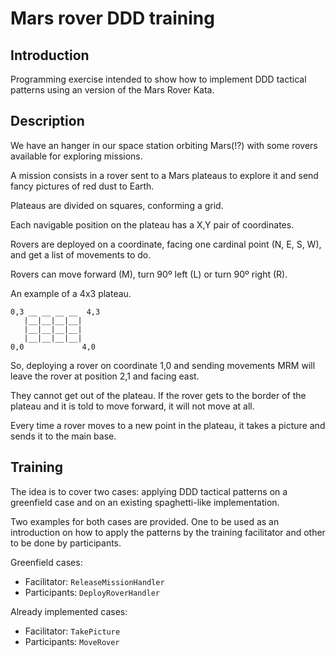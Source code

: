 # Mars rover DDD training

## Introduction

Programming exercise intended to show how to implement DDD tactical patterns
using an version of the Mars Rover Kata.

## Description

We have an hanger in our space station orbiting Mars(!?) with some rovers
available for exploring missions. 

A mission consists in a rover sent to a Mars plateaus to explore it and send
fancy pictures of red dust to Earth.

Plateaus are divided on squares, conforming a grid.

Each navigable position on the plateau has a X,Y pair of coordinates.

Rovers are deployed on a coordinate, facing one cardinal point (N, E, S, W), and
get a list of movements to do.

Rovers can move forward (M), turn 90º left (L) or turn 90º right (R).

An example of a 4x3 plateau.

```
0,3 __ __ __ __  4,3
   |__|__|__|__|
   |__|__|__|__|
   |__|__|__|__|
0,0             4,0
```

So, deploying a rover on coordinate 1,0 and sending movements MRM will leave the
rover at position 2,1 and facing east.

They cannot get out of the plateau. If the rover gets to the border of the
plateau and it is told to move forward, it will not move at all.

Every time a rover moves to a new point in the plateau, it takes a picture and
sends it to the main base.

## Training

The idea is to cover two cases: applying DDD tactical patterns on a greenfield
case and on an existing spaghetti-like implementation.

Two examples for both cases are provided. One to be used as an introduction on
how to apply the patterns by the training facilitator and other to be done by
participants.

Greenfield cases:

* Facilitator: `ReleaseMissionHandler`
* Participants: `DeployRoverHandler`

Already implemented cases:

* Facilitator: `TakePicture`
* Participants: `MoveRover`
